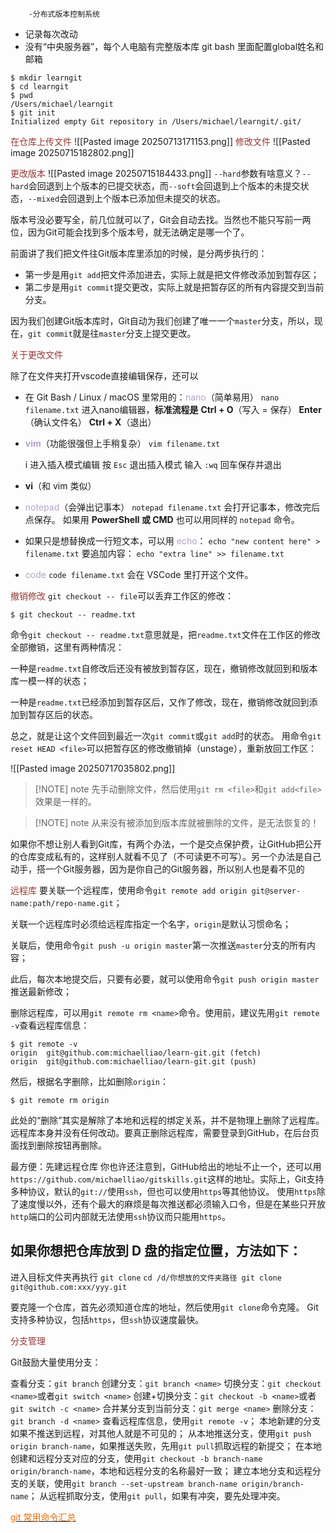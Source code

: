 		-分布式版本控制系统
- 记录每次改动
- 没有“中央服务器”，每个人电脑有完整版本库
git bash 里面配置global姓名和邮箱
```
$ mkdir learngit
$ cd learngit
$ pwd
/Users/michael/learngit
$ git init
Initialized empty Git repository in /Users/michael/learngit/.git/

```

<font color="#953734">在仓库上传文件</font>
![[Pasted image 20250713171153.png]]
<font color="#953734">修改文件</font>
![[Pasted image 20250715182802.png]]

<font color="#953734">更改版本</font>
![[Pasted image 20250715184433.png]]
`--hard`参数有啥意义？`--hard`会回退到上个版本的已提交状态，而`--soft`会回退到上个版本的未提交状态，`--mixed`会回退到上个版本已添加但未提交的状态。

版本号没必要写全，前几位就可以了，Git会自动去找。当然也不能只写前一两位，因为Git可能会找到多个版本号，就无法确定是哪一个了。

前面讲了我们把文件往Git版本库里添加的时候，是分两步执行的：

- 第一步是用`git add`把文件添加进去，实际上就是把文件修改添加到暂存区；
- 第二步是用`git commit`提交更改，实际上就是把暂存区的所有内容提交到当前分支。

因为我们创建Git版本库时，Git自动为我们创建了唯一一个`master`分支，所以，现在，`git commit`就是往`master`分支上提交更改。

<font color="#953734">关于更改文件</font>

除了在文件夹打开vscode直接编辑保存，还可以
- 在 Git Bash / Linux / macOS 里常用的：<font color="#b2a2c7">nano</font>（简单易用）
  `nano filename.txt`
  进入nano编辑器，**标准流程是**
  **Ctrl + O**（写入 = 保存）
  **Enter**（确认文件名）
  **Ctrl + X**（退出）

- **<font color="#b2a2c7">vim</font>**（功能很强但上手稍复杂）
    `vim filename.txt`
    
    i 进入插入模式编辑
    按 `Esc` 退出插入模式
    输入 `:wq` 回车保存并退出
    
- **vi**（和 vim 类似）
- <font color="#b2a2c7">notepad</font>（会弹出记事本）
  `notepad filename.txt`
  会打开记事本，修改完后点保存。
  如果用 **PowerShell 或 CMD** 也可以用同样的 `notepad` 命令。
- 如果只是想替换成一行短文本，可以用<font color="#b2a2c7"><font color="#b2a2c7"> ech</font>o</font>：
  `echo "new content here" > filename.txt`
  要追加内容：
  `echo "extra line" >> filename.txt`
- <font color="#b2a2c7">code</font>
  `code filename.txt`
  会在 VSCode 里打开这个文件。

<font color="#953734">撤销修改</font>
`git checkout -- file`可以丢弃工作区的修改：

```plain
$ git checkout -- readme.txt
```

命令`git checkout -- readme.txt`意思就是，把`readme.txt`文件在工作区的修改全部撤销，这里有两种情况：

一种是`readme.txt`自修改后还没有被放到暂存区，现在，撤销修改就回到和版本库一模一样的状态；

一种是`readme.txt`已经添加到暂存区后，又作了修改，现在，撤销修改就回到添加到暂存区后的状态。

总之，就是让这个文件回到最近一次`git commit`或`git add`时的状态。
用命令`git reset HEAD <file>`可以把暂存区的修改撤销掉（unstage），重新放回工作区：

![[Pasted image 20250717035802.png]]
> [!NOTE] note
> 先手动删除文件，然后使用`git rm <file>`和`git add<file>`效果是一样的。

> [!NOTE] note
> 从来没有被添加到版本库就被删除的文件，是无法恢复的！

如果你不想让别人看到Git库，有两个办法，一个是交点保护费，让GitHub把公开的仓库变成私有的，这样别人就看不见了（不可读更不可写）。另一个办法是自己动手，搭一个Git服务器，因为是你自己的Git服务器，所以别人也是看不见的

<font color="#953734">远程库</font>
要关联一个远程库，使用命令`git remote add origin git@server-name:path/repo-name.git`；

关联一个远程库时必须给远程库指定一个名字，`origin`是默认习惯命名；

关联后，使用命令`git push -u origin master`第一次推送`master`分支的所有内容；

此后，每次本地提交后，只要有必要，就可以使用命令`git push origin master`推送最新修改；

删除远程库，可以用`git remote rm <name>`命令。使用前，建议先用`git remote -v`查看远程库信息：

```plain
$ git remote -v
origin  git@github.com:michaelliao/learn-git.git (fetch)
origin  git@github.com:michaelliao/learn-git.git (push)
```

然后，根据名字删除，比如删除`origin`：

```plain
$ git remote rm origin
```

此处的“删除”其实是解除了本地和远程的绑定关系，并不是物理上删除了远程库。远程库本身并没有任何改动。要真正删除远程库，需要登录到GitHub，在后台页面找到删除按钮再删除。

最方便：先建远程仓库
你也许还注意到，GitHub给出的地址不止一个，还可以用`https://github.com/michaelliao/gitskills.git`这样的地址。实际上，Git支持多种协议，默认的`git://`使用`ssh`，但也可以使用`https`等其他协议。
使用`https`除了速度慢以外，还有个最大的麻烦是每次推送都必须输入口令，但是在某些只开放`http`端口的公司内部就无法使用`ssh`协议而只能用`https`。

## 如果你想把仓库放到 **D 盘的指定位置**，方法如下：

进入目标文件夹再执行 `git clone`
`cd /d/你想放的文件夹路径 git clone git@github.com:xxx/yyy.git`

要克隆一个仓库，首先必须知道仓库的地址，然后使用`git clone`命令克隆。
Git支持多种协议，包括`https`，但`ssh`协议速度最快。

<font color="#953734">分支管理</font>

Git鼓励大量使用分支：

查看分支：`git branch`
创建分支：`git branch <name>`
切换分支：`git checkout <name>`或者`git switch <name>`
创建+切换分支：`git checkout -b <name>`或者`git switch -c <name>`
合并某分支到当前分支：`git merge <name>`
删除分支：`git branch -d <name>`
查看远程库信息，使用`git remote -v`；
本地新建的分支如果不推送到远程，对其他人就是不可见的；
从本地推送分支，使用`git push origin branch-name`，如果推送失败，先用`git pull`抓取远程的新提交；
在本地创建和远程分支对应的分支，使用`git checkout -b branch-name origin/branch-name`，本地和远程分支的名称最好一致；
建立本地分支和远程分支的关联，使用`git branch --set-upstream branch-name origin/branch-name`；
从远程抓取分支，使用`git pull`，如果有冲突，要先处理冲突。

[<font color="#e36c09">git 常用命令汇总</font>](https://liaoxuefeng.com/books/git/conclusion/git-cheat-sheet.pdf)

